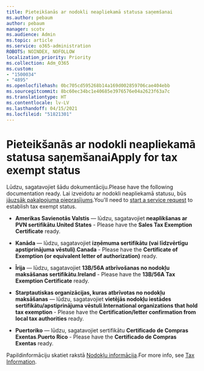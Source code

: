 ```yaml
---
title: Pieteikšanās ar nodokli neapliekamā statusa saņemšanai
ms.author: pebaum
author: pebaum
manager: scotv
ms.audience: Admin
ms.topic: article
ms.service: o365-administration
ROBOTS: NOINDEX, NOFOLLOW
localization_priority: Priority
ms.collection: Adm_O365
ms.custom:
- "1500034"
- "4895"
ms.openlocfilehash: 0bc705cd595268b14a169d002859706cae404ebb
ms.sourcegitcommit: 8bc60ec34bc1e40685e3976576e04a2623f63a7c
ms.translationtype: HT
ms.contentlocale: lv-LV
ms.lasthandoff: 04/15/2021
ms.locfileid: "51821301"
---
```

# <a name="apply-for-tax-exempt-status"></a><span data-ttu-id="f71b9-102">Pieteikšanās ar nodokli neapliekamā statusa saņemšanai</span><span class="sxs-lookup"><span data-stu-id="f71b9-102">Apply for tax exempt status</span></span>

<span data-ttu-id="f71b9-103">Lūdzu, sagatavojiet šādu dokumentāciju.</span><span class="sxs-lookup"><span data-stu-id="f71b9-103">Please have the following documentation ready.</span></span> <span data-ttu-id="f71b9-104">Lai izveidotu ar nodokli neapliekamā statusu, būs [jāuzsāk pakalpojuma pieprasījums](https://docs.microsoft.com/microsoft-365/admin/contact-support-for-business-products).</span><span class="sxs-lookup"><span data-stu-id="f71b9-104">You'll need to [start a service request](https://docs.microsoft.com/microsoft-365/admin/contact-support-for-business-products) to establish tax exempt status.</span></span>

- <span data-ttu-id="f71b9-105">**Amerikas Savienotās Valstis** — lūdzu, sagatavojiet **neaplikšanas ar PVN sertifikātu**.</span><span class="sxs-lookup"><span data-stu-id="f71b9-105">**United States** - Please have the **Sales Tax Exemption Certificate** ready.</span></span>

- <span data-ttu-id="f71b9-106">**Kanāda** — lūdzu, sagatavojiet **izņēmuma sertifikātu (vai līdzvērtīgu apstiprinājuma vēstuli)**.</span><span class="sxs-lookup"><span data-stu-id="f71b9-106">**Canada** - Please have the **Certificate of Exemption (or equivalent letter of authorization)** ready.</span></span>

- <span data-ttu-id="f71b9-107">**Īrija** — lūdzu, sagatavojiet **13B/56A atbrīvošanas no nodokļu maksāšanas sertifikātu**.</span><span class="sxs-lookup"><span data-stu-id="f71b9-107">**Ireland** - Please have the **13B/56A Tax Exemption Certificate** ready.</span></span>

- <span data-ttu-id="f71b9-108">**Starptautiskas organizācijas, kuras atbrīvotas no nodokļu maksāšanas** — lūdzu, sagatavojiet **vietējās nodokļu iestādes sertifikātu/apstiprinājuma vēstuli**.</span><span class="sxs-lookup"><span data-stu-id="f71b9-108">**International organizations that hold tax exemption** - Please have the **Certification/letter confirmation from local tax authorities** ready.</span></span>

- <span data-ttu-id="f71b9-109">**Puertoriko** — lūdzu, sagatavojiet sertifikātu **Certificado de Compras Exentas**.</span><span class="sxs-lookup"><span data-stu-id="f71b9-109">**Puerto Rico** - Please have the **Certificado de Compras Exentas** ready.</span></span>

<span data-ttu-id="f71b9-110">Papildinformāciju skatiet rakstā [Nodokļu informācija](https://docs.microsoft.com/microsoft-365/commerce/billing-and-payments/tax-information).</span><span class="sxs-lookup"><span data-stu-id="f71b9-110">For more info, see [Tax Information](https://docs.microsoft.com/microsoft-365/commerce/billing-and-payments/tax-information).</span></span>
